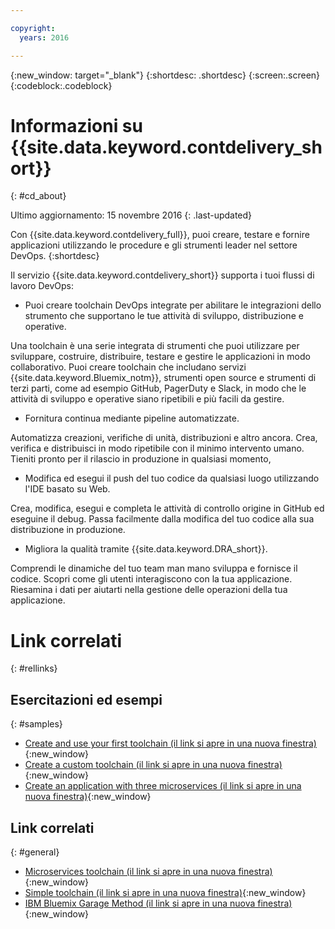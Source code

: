```yaml
---

copyright:
  years: 2016

---
```


{:new_window: target="_blank"}
{:shortdesc: .shortdesc}
{:screen:.screen}
{:codeblock:.codeblock}


# Informazioni su {{site.data.keyword.contdelivery_short}}    
{: #cd_about}  

Ultimo aggiornamento: 15 novembre 2016
{: .last-updated}

Con {{site.data.keyword.contdelivery_full}}, puoi creare, testare e fornire applicazioni utilizzando le procedure e gli strumenti leader nel settore DevOps.
{:shortdesc}

Il servizio {{site.data.keyword.contdelivery_short}} supporta i tuoi flussi di lavoro DevOps:

 * Puoi creare toolchain DevOps integrate per abilitare le integrazioni dello strumento che supportano le tue attività di sviluppo, distribuzione e operative. 
 
  Una toolchain è una serie integrata di strumenti che puoi utilizzare per sviluppare, costruire, distribuire, testare e gestire le applicazioni in modo collaborativo. Puoi creare toolchain che includano servizi {{site.data.keyword.Bluemix_notm}}, strumenti open source e strumenti di terzi parti, come ad esempio GitHub, PagerDuty e Slack, in modo che le attività di sviluppo e operative siano ripetibili e più facili da gestire.
 
 * Fornitura continua mediante pipeline automatizzate. 
 
  Automatizza creazioni, verifiche di unità, distribuzioni e altro ancora. Crea, verifica e distribuisci in modo ripetibile con il minimo intervento umano. Tieniti pronto per il rilascio in produzione in qualsiasi momento,
 
 * Modifica ed esegui il push del tuo codice da qualsiasi luogo utilizzando l'IDE basato su Web. 
 
  Crea, modifica, esegui e completa le attività di controllo origine in GitHub ed eseguine il debug. Passa facilmente dalla modifica del tuo codice alla sua distribuzione in produzione.
 
 * Migliora la qualità tramite {{site.data.keyword.DRA_short}}. 
 
  Comprendi le dinamiche del tuo team man mano sviluppa e fornisce il codice. Scopri come gli utenti interagiscono con la tua applicazione. Riesamina i dati per aiutarti nella gestione delle operazioni della tua applicazione.
  
 
# Link correlati
{: #rellinks}

## Esercitazioni ed esempi
{: #samples}

* [Create and use your first toolchain (il link si apre in una nuova finestra)](https://www.ibm.com/devops/method/tutorials/tutorial_toolchain_flow){:new_window}
* [Create a custom toolchain (il link si apre in una nuova finestra)](https://www.ibm.com/devops/method/tutorials/tutorial_toolchain_custom){:new_window}
* [Create an application with three microservices (il link si apre in una nuova finestra)](https://www.ibm.com/devops/method/tutorials/tutorial_toolchain_microservices){:new_window}

## Link correlati
{: #general}

* [Microservices toolchain (il link si apre in una nuova finestra)](https://www.ibm.com/devops/method/toolchains/microservices_toolchain){:new_window}
* [Simple toolchain (il link si apre in una nuova finestra)](https://www.ibm.com/devops/method/toolchains/simple_toolchain){:new_window}
* [IBM Bluemix Garage Method (il link si apre in una nuova finestra)](https://www.ibm.com/devops/method){:new_window}
